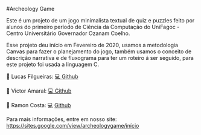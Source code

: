 #Archeology Game

Este é um projeto de um jogo minimalista textual de quiz e puzzles feito por alunos do primeiro período de Ciência da Computação do UniFagoc - Centro Universitário Governador Ozanam Coelho.

Esse projeto deu início em Fevereiro de 2020, usamos a metodologia Canvas para fazer o planejamento do jogo, também usamos o conceito de descrição narrativa e de fluxograma para ter um roteiro á ser seguido, para este projeto foi usada a linguagem C.


:speech_balloon: Lucas Filgueiras: <a href="https://github.com/LucasFilgueiras" rel="nofollow">:computer: Github </a>

:speech_balloon: Victor Amaral: <a href="https://github.com/Fri5Day" rel="nofollow">:computer: Github </a>

:speech_balloon: Ramon Costa: :computer: <a href="https://instagram.com/gaspor3" rel="nofollow"> Github </a>


Para mais informações, entre em nosso site: https://sites.google.com/view/archeologygame/início
